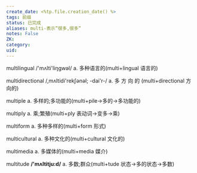 ```yaml
---
create_date: <%tp.file.creation_date() %>
tags: 前缀
status: 已完成 
aliases: multi-表示”很多,很多”
notes: False
ZK: 
category: 
uid: 
---
```


multilingual /'mʌlti'liŋgwəl/ a. 多种语言的(multi+lingual 语言的) 

multidirectional /,mʌltidi'rekʃənəl; -dai'r-/ a. 多 方 向 的 (multi+directional 方向的)

multiple a. 多样的;多功能的(multi+pile→多的→多功能的)

multiply a. 乘;繁殖(multi+ply 表动词→变多→乘)

multiform a. 多种多样的(multi+form 形式)

multicultural a. 多种文化的(multi+cultural 文化的)

multimedia a. 多媒体的(multi+media 媒介)

multitude **/'mʌltitju:d/** a. 多数;群众(multi+tude 状态→多的状态→多数)